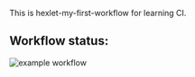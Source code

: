 This is hexlet-my-first-workflow for learning CI.

## Workflow status:
![example workflow](https://github.com/github/docs/actions/workflows/main.yml/badge.svg)
